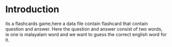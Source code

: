 # Introduction
its a flashcards game,here a data file contain flashcard that contain question and answer. Here the question and answer consist of two words, ie one is malayalam word and we want to guess the correct english word for it.


